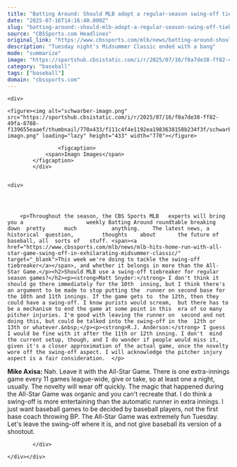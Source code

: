 ```yaml
---
title: "Batting Around: Should MLB adopt a regular-season swing-off tiebreaker after All-Star Game fireworks?"
date: "2025-07-16T14:16:40.000Z"
slug: "batting-around:-should-mlb-adopt-a-regular-season-swing-off-tiebreaker-after-all-star-game-fireworks"
source: "CBSSports.com Headlines"
original_link: "https://www.cbssports.com/mlb/news/batting-around-should-mlb-adopt-a-regular-season-swing-off-tiebreaker-after-all-star-game-fireworks/"
description: "Tuesday night's Midsummer Classic ended with a bang"
mode: "summarize"
image: "https://sportshub.cbsistatic.com/i/r/2025/07/16/f8a7de38-ff82-49fa-8788-f139655eaaef/thumbnail/1200x675/e77834b33eaf2efa718dd37fb370644f/schwarber-imagn.png"
category: "baseball"
tags: ["baseball"]
domain: "cbssports.com"
---
```

<div id="readability-page-1" class="page"><div id="Article-body">
        
    
        
                
    <div>
                            
    <figure><img alt="schwarber-imagn.png" src="https://sportshub.cbsistatic.com/i/r/2025/07/16/f8a7de38-ff82-49fa-8788-f139655eaaef/thumbnail/770x433/f111c4f4e1192ea1983638158b234f3f/schwarber-imagn.png" loading="lazy" height="433" width="770"></figure>
        
                    <figcaption>
                <span>Imagn Images</span>
            </figcaption>
            </div>

    
    <div>
        
        
                            
                
        <p>Throughout the season, the CBS Sports MLB   experts will bring you a                    weekly Batting Around roundtable breaking   down  pretty      much           anything.    The latest news, a historical  question,         thoughts    about       the future of    baseball, all  sorts of   stuff. <span><a href="https://www.cbssports.com/mlb/news/mlb-hits-home-run-with-all-star-game-swing-off-in-exhilarating-midsummer-classic/" target="_blank">This week we're doing to tackle the swing-off tiebreaker</a></span>, and whether it belongs in more than the All-Star Game.</p><h2>Should MLB use a swing-off tiebreaker for regular season games?</h2><p><strong>Matt Snyder:</strong> I don't think it should go there immediately for the 10th  inning, but I think there's an argument to be made to stop putting the  runner on second base for the 10th and 11th innings. If the game gets to  the 12th, then they could have a swing-off. I know purists would scream,  but there has to be a mechanism to end the game at some point in this  era of so many pitcher injuries. I'm good with leaving the runner on  second and not doing this, but could be talked into the swing-off in the  12th or 13th or whatever.&nbsp;</p><p><strong>R.J. Anderson:</strong> I guess I would be fine with it after the 11th or 12th inning. I don't  mind the current setup, though, and I do wonder if people would miss it,  given it's a closer approximation of the actual game, once the novelty  wore off the swing-off aspect. I will acknowledge the pitcher injury  aspect is a fair consideration.  </p>
        

<p><strong>Mike Axisa:</strong> Nah. Leave it with the All-Star Game. There is one extra-innings game every 11 games league-wide, give or take, so at least one a night, usually. The novelty will wear off quickly. The magic that happened during the All-Star Game was organic and you can't recreate that. I do think a swing-off is more entertaining than the automatic runner in extra innings. I just want baseball games to be decided by baseball players, not the first base coach throwing BP. The All-Star Game was extremely fun Tuesday. Let's leave the swing-off where it is, and not give baseball its version of a shootout.</p>


        
            </div>

    </div></div>